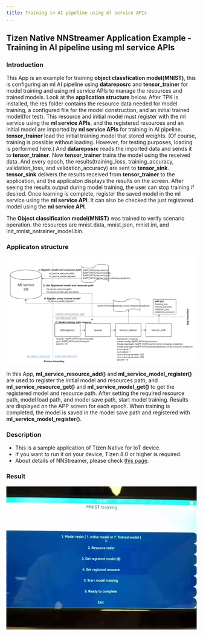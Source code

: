 ```yaml
---
title: Training in AI pipeline using ml service APIs
...
```


## Tizen Native NNStreamer Application Example - Training in AI pipeline using ml service APIs
### Introduction ###
This App is an example for training **object classfication model(MNIST)**, this is  configuring an ml AI pipeline using **datareposrc** and **tensor_trainer** for model training and using ml service APIs to manage the resources and trained models. Look at the **application structure** below. After TPK is installed, the res folder contains the resource data needed for model training, a configured file for the model construction, and an initial trained model(for test). This resource and initial model must register with the ml service using the **ml service APIs**, and the registered resources and an initial model are imported by **ml service APIs** for training in AI pipeline. **tensor_trainer** load the initial training model that stored weights. (Of course, training is possible without loading. However, for testing purposes, loading is performed here.) And **datareposrc** reads the imported data and sends it to **tensor_trainer**. Now **tensor_trainer** trains the model using the received data. And every epoch, the results(training_loss, training_accuracy, validation_loss, and validation_accuracy) are sent to **tensor_sink**. **tensor_sink** delivers the results received from **tensor_trainer** to the application, and the applicaton displays the results on the screen. After seeing the results output during model training, the user can stop training if desired. Once learning is complete, register the saved model in the ml service using the **ml service API**. It can also be checked the just registered model using the **ml service API**.

The **Object classification model(MNIST)** was trained to verify scenario operation. the resources are mnist.data, mnist.json, mnist.ini, and init_mnist_nntrainer_model.bin.

### Applicaton structure ###
![app_structure.png](./app_structure.png)

In this App, **ml_service_resource_add()** and **ml_service_model_register()** are used to register the initial model and resources path, and **ml_service_resource_get()** and **ml_service_model_get()** to get the registered model and resource path. After setting the required resource path, model load path, and model save path, start model training. Results are displayed on the APP screen for each epoch. When training is completed, the model is saved in the model save path and registered with **ml_service_model_register()**.

### Description ###
* This is a sample application of Tizen Native for IoT device.
* If you want to run it on your device, Tizen 8.0 or higher is required.
* About details of NNStreamer, please check [this page](https://docs.tizen.org/application/native/guides/machine-learning/machine-learning-inference).

### Result ###
![result_screen](./mnist.webp)


